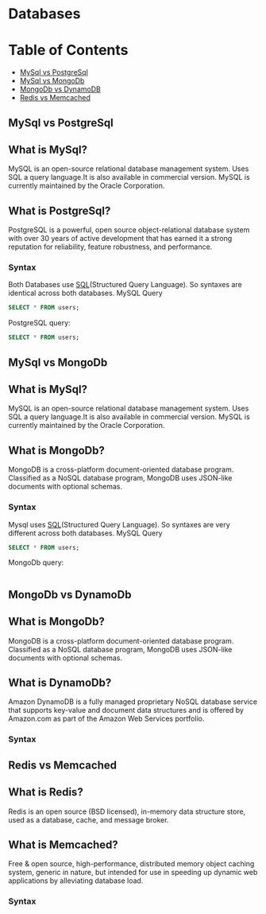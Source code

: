 # Databases

Table of Contents
=================

   * [MySql vs PostgreSql](#MySql-vs-PostgreSql)
   * [MySql vs MongoDb](#MySql-vs-MongoDb)
   * [MongoDb vs DynamoDB](#MongoDb-vs-DynamoDb)
   * [Redis vs Memcached](#Redis-vs-Memcached)



## MySql vs PostgreSql

## What is MySql?
MySQL is an open-source relational database management system.
Uses SQL a query language.It is also available in commercial version. MySQL is currently maintained by the Oracle Corporation.


## What is PostgreSql?

PostgreSQL is a powerful, open source object-relational database system with over 30 years of active development that has earned it a strong reputation for reliability, feature robustness, and performance. 

### Syntax
Both Databases use [SQL](https://en.wikipedia.org/wiki/SQL)(Structured Query Language).
So syntaxes are identical across both databases.
MySQL Query 
```Sql
SELECT * FROM users;
```

PostgreSQL query:
```Sql
SELECT * FROM users;
```






## MySql vs MongoDb

## What is MySql?
MySQL is an open-source relational database management system.
Uses SQL a query language.It is also available in commercial version. MySQL is currently maintained by the Oracle Corporation.


## What is MongoDb?

MongoDB is a cross-platform document-oriented database program. Classified as a NoSQL database program, MongoDB uses JSON-like documents with optional schemas.

### Syntax
Mysql uses [SQL](https://en.wikipedia.org/wiki/SQL)(Structured Query Language).
So syntaxes are very different across both databases.
MySQL Query 
```Sql
SELECT * FROM users;
```

MongoDb query:
```Sql

```













## MongoDb vs DynamoDb

## What is MongoDb?
MongoDB is a cross-platform document-oriented database program. Classified as a NoSQL database program, MongoDB uses JSON-like documents with optional schemas.


## What is DynamoDb?

Amazon DynamoDB is a fully managed proprietary NoSQL database service that supports key-value and document data structures and is offered by Amazon.com as part of the Amazon Web Services portfolio.


### Syntax










## Redis vs Memcached

## What is Redis?
Redis is an open source (BSD licensed), in-memory data structure store, used as a database, cache, and message broker.


## What is Memcached?

Free & open source, high-performance, distributed memory object caching system, generic in nature, but intended for use in speeding up dynamic web applications by alleviating database load.


### Syntax
